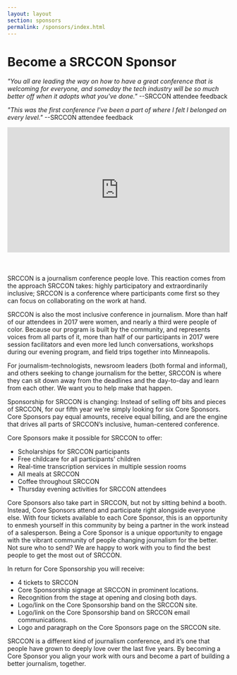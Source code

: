 ```yaml
---
layout: layout
section: sponsors
permalink: /sponsors/index.html
---
```


# Become a SRCCON Sponsor

_"You all are leading the way on how to have a great conference that is welcoming for everyone, and someday the tech industry will be so much better off when it adopts what you've done."_ --SRCCON attendee feedback

_"This was the first conference I've been a part of where I felt I belonged on every level."_ --SRCCON attendee feedback

<style>.embed-container { position: relative; padding-bottom: 56.25%; margin-bottom: 50px; height: 0; overflow: hidden; max-width: 100%; } .embed-container iframe, .embed-container object, .embed-container embed { position: absolute; top: 0; left: 0; width: 100%; height: 100%; }</style><div class='embed-container'><iframe src='https://player.vimeo.com/video/180221748' frameborder='0' webkitAllowFullScreen mozallowfullscreen allowFullScreen></iframe></div>


SRCCON is a journalism conference people love. This reaction comes from the approach SRCCON takes: highly participatory and extraordinarily inclusive; SRCCON is a conference where participants come first so they can focus on collaborating on the work at hand.

SRCCON is also the most inclusive conference in journalism. More than half of our attendees in 2017 were women, and nearly a third were people of color. Because our program is built by the community, and represents voices from all parts of it, more than half of our participants in 2017 were session facilitators and even more led lunch conversations, workshops during our evening program, and field trips together into Minneapolis.

For journalism-technologists, newsroom leaders (both formal and informal), and others seeking to change journalism for the better, SRCCON is where they can sit down away from the deadlines and the day-to-day and learn from each other. We want you to help make that happen.

Sponsorship for SRCCON is changing: Instead of selling off bits and pieces of SRCCON, for our fifth year we're simply looking for six Core Sponsors. Core Sponsors pay equal amounts, receive equal billing, and are the engine that drives all parts of SRCCON’s inclusive, human-centered conference.

Core Sponsors make it possible for SRCCON to offer:

- Scholarships for SRCCON participants
- Free childcare for all participants’ children
- Real-time transcription services in multiple session rooms
- All meals at SRCCON
- Coffee throughout SRCCON
- Thursday evening activities for SRCCON attendees

Core Sponsors also take part in SRCCON, but not by sitting behind a booth. Instead, Core Sponsors attend and participate right alongside everyone else. With four tickets available to each Core Sponsor, this is an opportunity to enmesh yourself in this community by being a partner in the work instead of a salesperson. Being a Core Sponsor is a unique opportunity to engage with the vibrant community of people changing journalism for the better. Not sure who to send? We are happy to work with you to find the best people to get the most out of SRCCON.

In return for Core Sponsorship you will receive:

- 4 tickets to SRCCON
- Core Sponsorship signage at SRCCON in prominent locations.
- Recognition from the stage at opening and closing both days.
- Logo/link on the Core Sponsorship band on the SRCCON site.
- Logo/link on the Core Sponsorship band on SRCCON email communications.
- Logo and paragraph on the Core Sponsors page on the SRCCON site.

SRCCON is a different kind of journalism conference, and it’s one that people have grown to deeply love over the last five years. By becoming a Core Sponsor you align your work with ours and become a part of building a better journalism, together.

